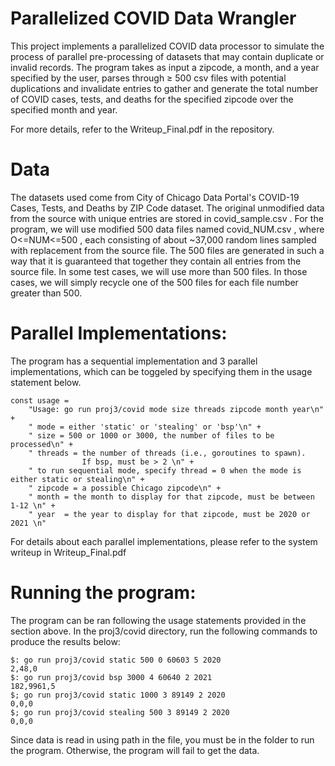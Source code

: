 # Parallelized COVID Data Wrangler

This project implements a parallelized COVID data processor to simulate the process of parallel pre-processing of datasets that may contain duplicate or invalid records.
The program takes as input a zipcode, a month, and a year specified by the user, parses through ≥ 500 csv files with potential duplications and invalidate entries to gather and generate the total number of COVID cases, tests, and deaths for the specified zipcode over the specified month and year.

For more details, refer to the Writeup_Final.pdf in the repository.

# Data

The datasets used come from City of Chicago Data Portal's COVID-19 Cases, Tests, and Deaths by ZIP Code dataset. 
The original unmodified data from the source with unique entries are stored in covid_sample.csv .
For the program, we will use modified 500 data files named covid_NUM.csv , where O<=NUM<=500 , each consisting of about ~37,000 random lines sampled with replacement from the source file. The 500 files are generated in such a way that it is guaranteed that
together they contain all entries from the source file. 
In some test cases, we will use more than 500 files. In those cases, we will simply recycle one of the 500 files for each file number greater than 500.

# Parallel Implementations:
The program has a sequential implementation and 3 parallel implementations, which can be toggeled by specifying them in the usage statement below.
```
const usage =
    "Usage: go run proj3/covid mode size threads zipcode month year\n" +
    " mode = either 'static' or 'stealing' or 'bsp'\n" +
    " size = 500 or 1000 or 3000, the number of files to be processed\n" +
    " threads = the number of threads (i.e., goroutines to spawn).
                If bsp, must be > 2 \n" +
    " to run sequential mode, specify thread = 0 when the mode is either static or stealing\n" +
    " zipcode = a possible Chicago zipcode\n" +
    " month = the month to display for that zipcode, must be between 1-12 \n" +
    " year  = the year to display for that zipcode, must be 2020 or 2021 \n"
```

For details about each parallel implementations, please refer to the system writeup in Writeup_Final.pdf

# Running the program:
The program can be ran following the usage statements provided in the section above. In the proj3/covid directory, run the following commands to produce the results below:

```
$: go run proj3/covid static 500 0 60603 5 2020
2,48,0
$: go run proj3/covid bsp 3000 4 60640 2 2021
182,9961,5
$; go run proj3/covid static 1000 3 89149 2 2020
0,0,0
$; go run proj3/covid stealing 500 3 89149 2 2020
0,0,0
```

Since data is read in using path in the file, you must be in the folder to run the program. Otherwise, the program will fail to get the data.
